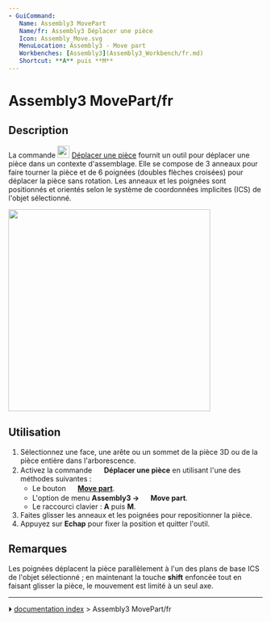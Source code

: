 ```yaml
---
- GuiCommand:
   Name: Assembly3 MovePart
   Name/fr: Assembly3 Déplacer une pièce
   Icon: Assembly_Move.svg
   MenuLocation: Assembly3 - Move part
   Workbenches: [Assembly3](Assembly3_Workbench/fr.md)
   Shortcut: **A** puis **M**
---
```


# Assembly3 MovePart/fr

## Description

La commande <img alt="" src=images/Assembly_Move.svg  style="width:24px;"> [Déplacer une pièce](Assembly3_MovePart/fr.md) fournit un outil pour déplacer une pièce dans un contexte d\'assemblage. Elle se compose de 3 anneaux pour faire tourner la pièce et de 6 poignées (doubles flèches croisées) pour déplacer la pièce sans rotation. Les anneaux et les poignées sont positionnés et orientés selon le système de coordonnées implicites (ICS) de l\'objet sélectionné.

<img alt="" src=images/Assembly3_MovePart.png  style="width:400px;">

## Utilisation

1.  Sélectionnez une face, une arête ou un sommet de la pièce 3D ou de la pièce entière dans l\'arborescence.
2.  Activez la commande <img alt="" src=images/Assembly_Move.svg  style="width:16px;"> **Déplacer une pièce** en utilisant l\'une des méthodes suivantes :
    -   Le bouton **<img src="images/Assembly_Move.svg" width=16px> [Move part](Assembly3_MovePart/fr.md)**.
    -   L\'option de menu **Assembly3 → <img src="images/Assembly_Move.svg" width=16px> Move part**.
    -   Le raccourci clavier : **A** puis **M**.
3.  Faites glisser les anneaux et les poignées pour repositionner la pièce.
4.  Appuyez sur **Echap** pour fixer la position et quitter l\'outil.

## Remarques

Les poignées déplacent la pièce parallèlement à l\'un des plans de base ICS de l\'objet sélectionné ; en maintenant la touche **shift** enfoncée tout en faisant glisser la pièce, le mouvement est limité à un seul axe.



---
⏵ [documentation index](../README.md) > Assembly3 MovePart/fr
